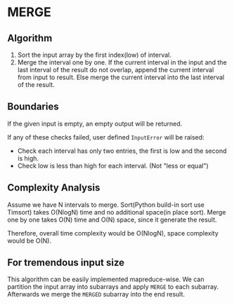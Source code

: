 # MERGE

## Algorithm
1. Sort the input array by the first index(low) of interval.
2. Merge the interval one by one. If the current interval in the input and the last interval of the result do not overlap, append the current interval from input to result. Else merge the current interval into the last interval of the result.

## Boundaries
If the given input is empty, an empty output will be returned.

If any of these checks failed, user defined `InputError` will be raised:

* Check each interval has only two entries, the first is low and the second is high.
* Check low is less than high for each interval. (Not "less or equal")




## Complexity Analysis
Assume we have N intervals to merge.
Sort(Python build-in sort use Timsort) takes O(NlogN) time and no additional space(in place sort). 
Merge one by one takes O(N) time and O(N) space, since it generate the result.

Therefore, overall time complexity would be O(NlogN), space complexity would be O(N).

## For tremendous input size
This algorithm can be easily implemented mapreduce-wise. We can partition the input array into subarrays and apply `MERGE` to each subarray. Afterwards we merge the `MERGED` subarray into the end result.